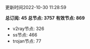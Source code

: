更新时间2022-10-30 11:28:59

**总订阅: 45**
**总节点: 3757**
**有效节点: 869**
- v2ray节点: 326
- ss节点: 466
- trojan节点: 77
